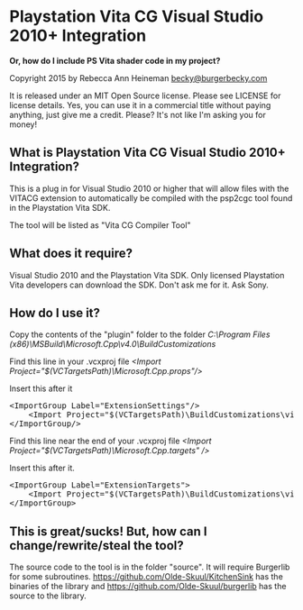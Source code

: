 Playstation Vita CG Visual Studio 2010+ Integration
===================================================

**Or, how do I include PS Vita shader code in my project?**

Copyright 2015 by Rebecca Ann Heineman becky@burgerbecky.com

It is released under an MIT Open Source license. Please see LICENSE
for license details. Yes, you can use it in a
commercial title without paying anything, just give me a credit.
Please? It's not like I'm asking you for money!

What is Playstation Vita CG Visual Studio 2010+ Integration?
------------------------------------------------------------

This is a plug in for Visual Studio 2010 or higher that will
allow files with the VITACG extension to automatically be compiled
with the psp2cgc tool found in the Playstation Vita SDK. 

The tool will be listed as "Vita CG Compiler Tool"

What does it require?
--------------------

Visual Studio 2010 and the Playstation Vita SDK. Only licensed Playstation
Vita developers can download the SDK. Don't ask me for it. Ask Sony.

How do I use it?
----------------

Copy the contents of the "plugin" folder to the folder 
<em>C:\Program Files (x86)\MSBuild\Microsoft.Cpp\v4.0\BuildCustomizations</em>

Find this line in your .vcxproj file
<em>&lt;Import Project="$(VCTargetsPath)\Microsoft.Cpp.props"/&gt;</em>

Insert this after it
<pre>&lt;ImportGroup Label="ExtensionSettings"/&gt;
	&lt;Import Project="$(VCTargetsPath)\BuildCustomizations\vitacg.props" /&gt;
&lt;/ImportGroup/&gt;
</pre>

Find this line near the end of your .vcxproj file
<em>&lt;Import Project="$(VCTargetsPath)\Microsoft.Cpp.targets" /&gt;</em>

Insert this after it.
<pre>&lt;ImportGroup Label="ExtensionTargets"&gt;
	&lt;Import Project="$(VCTargetsPath)\BuildCustomizations\vitacg.targets" /&gt;
&lt;/ImportGroup&gt;
</pre>

This is great/sucks! But, how can I change/rewrite/steal the tool?
----------------------------------------------------

The source code to the tool is in the folder "source". It will require Burgerlib for some
subroutines. https://github.com/Olde-Skuul/KitchenSink has the binaries of the library
and https://github.com/Olde-Skuul/burgerlib has the source to the library.
